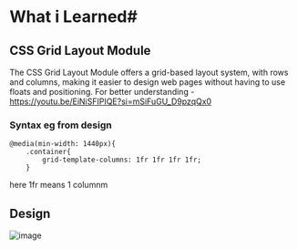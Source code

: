 # What i Learned#
## CSS Grid Layout Module
  The CSS Grid Layout Module offers a grid-based layout system, with rows and columns, making it easier to design web pages without having to use floats and positioning.
For better understanding - https://youtu.be/EiNiSFIPIQE?si=mSiFuGU_D9pzqQx0
### Syntax eg from design
```
@media(min-width: 1440px){
    .container{
        grid-template-columns: 1fr 1fr 1fr 1fr;
    }
```
here 1fr means 1 columnm

## Design
![image](https://github.com/user-attachments/assets/e7f50378-98c9-4fa3-95e7-1d1e261a245e)

